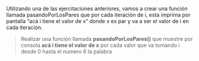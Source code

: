 Utilizando una de las ejercitaciones anteriores, vamos a crear una función llamada pasandoPorLosPares que por cada iteración de i, esta imprima por pantalla “acá i tiene el valor de x” donde x es par y va a ser el valor de i en cada iteración.


> Realizar una función llamada **pasandoPorLosPares()** que muestre por consola **acá i tiene el valor de x** por cada valor que va tomando i desde 0 hasta el numero 6 la palabra 